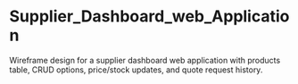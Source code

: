 # Supplier_Dashboard_web_Application
Wireframe design for a supplier dashboard web application with products table, CRUD options, price/stock updates, and quote request history.
